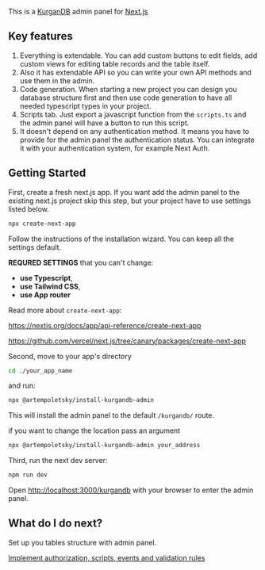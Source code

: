 
This is a [KurganDB](https://github.com/artempoletsky/kurgandb) admin panel for [Next.js](https://nextjs.org/)

## Key features

1. Everything is extendable. You can add custom buttons to edit fields, add custom views for editing table records and the table itself.
2. Also it has extendable API so you can write your own API methods and use them in the admin. 
3. Code generation. When starting a new project you can design you database structure first and then use code generation to have all needed typescript types in your project.
4. Scripts tab. Just export a javascript function from the `scripts.ts` and the admin panel will have a button to run this script.
5. It doesn't depend on any authentication method. It means you have to provide for the admin panel the authentication status. You can integrate it with your authentication system, for example Next Auth.

## Getting Started

First, create a fresh next.js app. If you want add the admin panel to the existing next.js project skip this step, but your project have to use settings listed below. 
```bash
npx create-next-app
```

Follow the instructions of the installation wizard. You can keep all the settings default.

**REQURED SETTINGS** that you can't change: 
-  **use Typescript**,
-  **use Tailwind CSS**, 
-  **use App router**

Read more about `create-next-app`:

https://nextjs.org/docs/app/api-reference/create-next-app

https://github.com/vercel/next.js/tree/canary/packages/create-next-app

Second, move to your app's directory
```bash
cd ./your_app_name
```
and run:
```bash
npx @artempoletsky/install-kurgandb-admin
```

This will install the admin panel to the default `/kurgandb/` route. 

if you want to change the location pass an argument
```bash
npx @artempoletsky/install-kurgandb-admin your_address
```

Third, run the next dev server:
```bash
npm run dev
```

Open [http://localhost:3000/kurgandb](http://localhost:3000/kurgandb) with your browser to enter the admin panel.

## What do I do next?

Set up you tables structure with admin panel. 

[Implement authorization, scripts, events and validation rules](./FILES.md)
